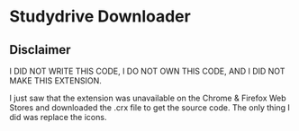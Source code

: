 # Studydrive Downloader
## Disclaimer
I DID NOT WRITE THIS CODE, I DO NOT OWN THIS CODE, AND I DID NOT MAKE THIS EXTENSION.

I just saw that the extension was unavailable on the Chrome & Firefox Web Stores and downloaded the .crx file to get the source code. 
The only thing I did was replace the icons.
